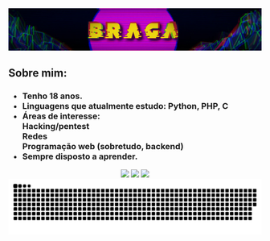 <div align="center">
  <img src='./banner_github.jpg'>
</div>
<h2> Sobre mim: </h2>
<h3>
  <ul>
    <li>Tenho 18 anos.</li>
    <li>Linguagens que atualmente estudo: Python, PHP, C</li> 
    <li>Áreas de interesse:
       <br>Hacking/pentest
       <br>Redes
       <br>Programação web (sobretudo, backend)
    </li>
    <li>Sempre disposto a aprender.</li>
  </ul>
</h3>
<div align="center">
  <img src='https://github-readme-stats.vercel.app/api?username=Braga451&theme=vision-friendly-dark' width="50%">
  <img src='https://github-readme-stats.vercel.app/api/top-langs/?username=Braga451&layout=compact&theme=vision-friendly-dark' width="43%">
  <a href='https://www.linkedin.com/in/-arthur-braga-/'><img src='https://content.linkedin.com/content/dam/me/business/en-us/amp/brand-site/v2/bg/LI-Logo.svg.original.svg'></a>
  <img src="https://github.com/Braga451/Braga451/blob/output/github-snake-dark.svg">
</div>
